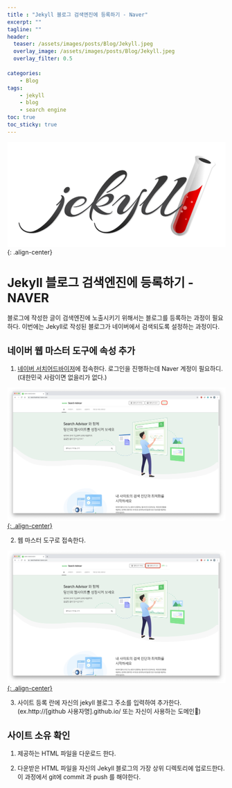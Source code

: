 ```yaml
---
title : "Jekyll 블로그 검색엔진에 등록하기 - Naver"
excerpt: ""
tagline: ""
header:
  teaser: /assets/images/posts/Blog/Jekyll.jpeg
  overlay_image: /assets/images/posts/Blog/Jekyll.jpeg
  overlay_filter: 0.5
  
categories:
    - Blog
tags:
    - jekyll
    - blog
    - search engine
toc: true
toc_sticky: true
---
```


![jekyll](/assets/images/posts/Blog/Jekyll.jpeg){: .align-center}

# Jekyll 블로그 검색엔진에 등록하기 - NAVER

블로그에 작성한 글이 검색엔진에 노출시키기 위해서는 블로그를 등록하는 과정이 필요하다. 이번에는 Jekyll로 작성된 블로그가 네이버에서 검색되도록 설정하는 과정이다.

## 네이버 웹 마스터 도구에 속성 추가

1. [네이버 서치어드바이저](https://searchadvisor.naver.com/)에 접속한다. 로그인을 진행하는데 Naver 계정이 필요하디. (대한민국 사람이면 없을리가 없다.) 

[![서치어드바이저 로그인](/assets/images/posts/Blog/2020-12-29-1/1.png){: .align-center}](/assets/images/posts/Blog/2020-12-29-1/1.png)


2. 웹 마스터 도구로 접속한다. 

[![웹마스터 도구 접속](/assets/images/posts/Blog/2020-12-29-1/2.png){: .align-center}](/assets/images/posts/Blog/2020-12-29-1/2.png)

3. 사이트 등록 란에 자신의 jekyll 블로그 주소를 입력하여 추가한다. (ex.http://[github 사용자명].github.io/ 또는 자신이 사용하는 도메인)

## 사이트 소유 확인

1. 제공하는 HTML 파일을 다운로드 한다.

2. 다운받은 HTML 파일을 자신의 Jekyll 블로그의 가장 상위 디렉토리에 업로드한다. 이 과정에서 git에 commit 과 push 를 해야한다. 

